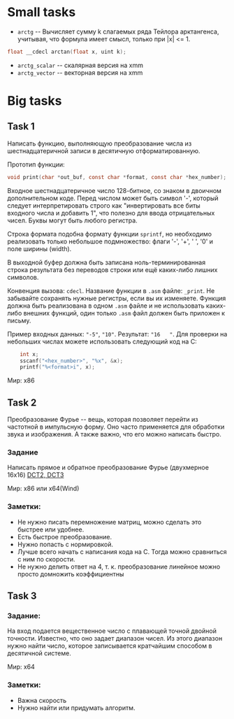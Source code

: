 # Small tasks

- `arctg` -- Вычисляет сумму k слагаемых ряда Тейлора арктангенса, учитывая, что формула имеет смысл, только при |x| <= 1.
```c
float __cdecl arctan(float x, uint k);
```
- `arctg_scalar` -- скалярная версия на xmm
- `arctg_vector` -- векторная версия на xmm

# Big tasks

## Task 1
Написать функцию, выполняющую преобразование числа из шестнадцатеричной записи в десятичную отформатированную.

Прототип функции:
```c
void print(char *out_buf, const char *format, const char *hex_number);
```

Входное шестнадцатеричное число 128-битное, со знаком в двоичном дополнительном коде. Перед числом может быть символ '-', который следует интерпретировать
 строго как "инвертировать все биты входного числа и добавить 1", что полезно для ввода отрицательных чисел. Буквы могут быть любого регистра.

Строка формата подобна формату функции `sprintf`, но необходимо реализовать только небольшое подмножество: флаги '-', '+', ' ', '0' и поле ширины (width).

В выходной буфер должна быть записана ноль-терминированная строка результата без переводов строки или ещё каких-либо лишних символов.

Конвенция вызова: `cdecl`. Название функции в `.asm` файле: `_print`. Не забывайте сохранять нужные регистры, если вы их изменяете.
Функция должна быть реализована в одном `.asm` файле и не использовать каких-либо внешних функций, один только `.asm` файл должен быть приложен к письму.

Пример входных данных: `"-5"`, `"10"`. Результат: `"16   "`.
Для проверки на небольших числах можете использовать следующий код на C:
```c
    int x;
    sscanf("<hex_number>", "%x", &x);
    printf("%<format>i", x);
```

Мир: x86

## Task 2

Преобразование Фурье -- вещь, которая позволяет перейти из частотной в импульсную форму. Оно часто применяется для обработки звука и изображения. А также важно, что его можно написать быстро.

### Задание
Написать прямое и обратное преобразование Фурье (двухмерное 16x16) [DCT2, DCT3](https://en.wikipedia.org/wiki/Discrete_cosine_transform)

Мир: x86 или x64(Wind)

### Заметки:
- Не нужно писать перемножение матриц, можно сделать это быстрее или удобнее.
- Есть быстрое преобразование.
- Нужно попасть с нормировкой.
- Лучше всего начать с написания кода на C. Тогда можно сравниться с ним по скорости.
- Не нужно делить ответ на 4, т. к. преобразование линейное можно просто домножить коэффициентны
## Task 3

### Задание:

На вход подается вещественное число с плавающей точной двойной точности. Известно, что оно задает диапазон чисел. Из этого диапазон нужно найти число, которое записывается кратчайшим способом в десятичной системе.

Мир: x64

### Заметки:
- Важна скорость
- Нужно найти или придумать алгоритм.
